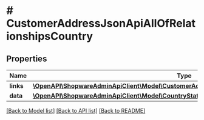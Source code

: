 # # CustomerAddressJsonApiAllOfRelationshipsCountry

## Properties

Name | Type | Description | Notes
------------ | ------------- | ------------- | -------------
**links** | [**\OpenAPI\ShopwareAdminApiClient\Model\CustomerAddressJsonApiAllOfRelationshipsCountryLinks**](CustomerAddressJsonApiAllOfRelationshipsCountryLinks.md) |  | [optional]
**data** | [**\OpenAPI\ShopwareAdminApiClient\Model\CountryStateJsonApiAllOfRelationshipsCountryData**](CountryStateJsonApiAllOfRelationshipsCountryData.md) |  | [optional]

[[Back to Model list]](../../README.md#models) [[Back to API list]](../../README.md#endpoints) [[Back to README]](../../README.md)
